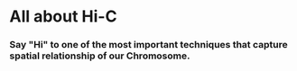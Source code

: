 # All about Hi-C 

### Say "Hi" to one of the most important techniques that capture spatial relationship of our Chromosome.



